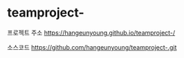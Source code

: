 # teamproject-
프로젝트 주소
https://hangeunyoung.github.io/teamproject-/

소스코드
https://github.com/hangeunyoung/teamproject-.git
